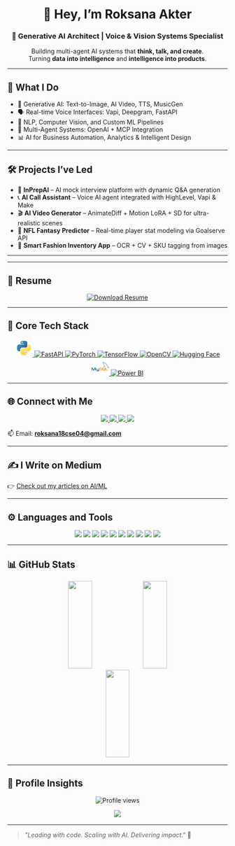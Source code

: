 <h1 align="center">👋 Hey, I’m Roksana Akter</h1>
<h3 align="center">🔮 Generative AI Architect | Voice & Vision Systems Specialist</h3>

<p align="center">
Building multi-agent AI systems that <b>think, talk, and create</b>.<br/>
Turning <b>data into intelligence</b> and <b>intelligence into products</b>.
</p>

---

## 💼 What I Do

- 🤖 Generative AI: Text-to-Image, AI Video, TTS, MusicGen  
- 🗣️ Real-time Voice Interfaces: Vapi, Deepgram, FastAPI  
- 🧠 NLP, Computer Vision, and Custom ML Pipelines  
- 🤝 Multi-Agent Systems: OpenAI + MCP Integration  
- 📊 AI for Business Automation, Analytics & Intelligent Design  

---


## 🛠️ Projects I’ve Led

- 🎤 **InPrepAI** – AI mock interview platform with dynamic Q&A generation  
- 📞 **AI Call Assistant** – Voice AI agent integrated with HighLevel, Vapi & Make  
- 🎬 **AI Video Generator** – AnimateDiff + Motion LoRA + SD for ultra-realistic scenes  
- 🏈 **NFL Fantasy Predictor** – Real-time player stat modeling via Goalserve API  
- 👗 **Smart Fashion Inventory App** – OCR + CV + SKU tagging from images  

---

---

## 📄 Resume

<p align="center">
  <a href="./resume.pdf" target="_blank">
    <img src="https://img.shields.io/badge/Download%20Resume-PDF-blue?style=for-the-badge&logo=adobeacrobat&logoColor=white" alt="Download Resume" />
  </a>
</p>

---

## 🧠 Core Tech Stack

<p align="center">
  <a href="https://www.python.org/" target="_blank" rel="noreferrer">
    <img src="https://raw.githubusercontent.com/devicons/devicon/master/icons/python/python-original.svg" alt="Python" width="40" height="40"/>
  </a>
  <a href="https://fastapi.tiangolo.com/" target="_blank" rel="noreferrer">
    <img src="https://cdn.jsdelivr.net/gh/devicons/devicon/icons/fastapi/fastapi-original.svg" alt="FastAPI" width="40" height="40"/>
  </a>
  <a href="https://pytorch.org/" target="_blank" rel="noreferrer">
    <img src="https://www.vectorlogo.zone/logos/pytorch/pytorch-icon.svg" alt="PyTorch" width="40" height="40"/>
  </a>
  <a href="https://www.tensorflow.org/" target="_blank" rel="noreferrer">
    <img src="https://www.vectorlogo.zone/logos/tensorflow/tensorflow-icon.svg" alt="TensorFlow" width="40" height="40"/>
  </a>
  <a href="https://opencv.org/" target="_blank" rel="noreferrer">
    <img src="https://upload.wikimedia.org/wikipedia/commons/3/32/OpenCV_Logo_with_text_svg_version.svg" alt="OpenCV" width="40" height="40"/>
  </a>
  <a href="https://huggingface.co/" target="_blank" rel="noreferrer">
    <img src="https://huggingface.co/front/assets/huggingface_logo.svg" alt="Hugging Face" width="40" height="40"/>
  </a>
  <a href="https://www.mysql.com/" target="_blank" rel="noreferrer">
    <img src="https://raw.githubusercontent.com/devicons/devicon/master/icons/mysql/mysql-original-wordmark.svg" alt="MySQL" width="40" height="40"/>
  </a>
  <a href="https://powerbi.microsoft.com/" target="_blank" rel="noreferrer">
    <img src="https://upload.wikimedia.org/wikipedia/commons/c/cf/New_Power_BI_Logo.svg" alt="Power BI" width="40" height="40"/>
  </a>
</p>

---

## 🌐 Connect with Me

<p align="center">
<a href="https://www.linkedin.com/in/roksana00mymensingh/" target="blank">
  <img src="https://img.shields.io/badge/-LinkedIn-0A66C2?style=for-the-badge&logo=linkedin&logoColor=white" />
</a>
<a href="https://stackoverflow.com/users/25434592/roksana-akter" target="blank">
  <img src="https://img.shields.io/badge/-StackOverflow-FE7A16?style=for-the-badge&logo=stackoverflow&logoColor=white" />
</a>
<a href="https://kaggle.com/roksanaakter09" target="blank">
  <img src="https://img.shields.io/badge/-Kaggle-20BEFF?style=for-the-badge&logo=kaggle&logoColor=white" />
</a>
<a href="https://medium.com/@Roksana25" target="blank">
  <img src="https://img.shields.io/badge/-Medium-black?style=for-the-badge&logo=medium" />
</a>
</p>

📫 Email: **roksana18cse04@gmail.com**

---

## ✍️ I Write on Medium
👉 [Check out my articles on AI/ML](https://medium.com/@Roksana25)

---

## ⚙️ Languages and Tools

<p align="center">
  <img src="https://img.shields.io/badge/Python-3670A0?style=flat&logo=python&logoColor=ffdd54" />
  <img src="https://img.shields.io/badge/FastAPI-005571?style=flat&logo=fastapi" />
  <img src="https://img.shields.io/badge/TensorFlow-FF6F00?style=flat&logo=tensorflow&logoColor=white" />
  <img src="https://img.shields.io/badge/PyTorch-EE4C2C?style=flat&logo=pytorch&logoColor=white" />
  <img src="https://img.shields.io/badge/OpenCV-5C3EE8?style=flat&logo=opencv&logoColor=white" />
  <img src="https://img.shields.io/badge/SQL-003B57?style=flat&logo=mysql&logoColor=white" />
  <img src="https://img.shields.io/badge/Power BI-F2C811?style=flat&logo=powerbi&logoColor=black" />
  <img src="https://img.shields.io/badge/HuggingFace-FF6F00?style=flat&logo=huggingface&logoColor=white" />
  <img src="https://img.shields.io/badge/Git-F05032?style=flat&logo=git&logoColor=white" />
  <img src="https://img.shields.io/badge/Linux-FCC624?style=flat&logo=linux&logoColor=black" />
</p>

---

## 📊 GitHub Stats

<p align="center">
  <img src="https://github-readme-stats.vercel.app/api?username=Roksana18cse04&show_icons=true&theme=neon" width="33%" height="200"/>
  <img src="https://github-readme-stats.vercel.app/api/top-langs/?username=Roksana18cse04&layout=compact&theme=radical" width="33%" height="200"/>
  <img src="https://github-readme-streak-stats.herokuapp.com/?user=Roksana18cse04&theme=tokyonight" width="33%" height="200"/>
</p>

---

## 👀 Profile Insights

<p align="center">
  <img src="https://komarev.com/ghpvc/?username=Roksana18cse04&label=Profile%20Views&color=ff00ff&style=for-the-badge" alt="Profile views"/>
</p>

<p align="center">
  <img src="https://github-profile-summary-cards.vercel.app/api/cards/profile-details?username=Roksana18cse04&theme=tokyonight" />
</p>

---

> _"Leading with code. Scaling with AI. Delivering impact."_ 🚀
